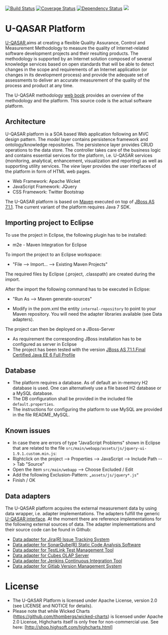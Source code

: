 [![Build Status](https://travis-ci.org/U-QASAR/u-qasar.platform.svg?branch=master)](https://travis-ci.org/U-QASAR/u-qasar.platform)
[![Coverage Status](https://coveralls.io/repos/U-QASAR/u-qasar.platform/badge.svg?branch=master&service=github)](https://coveralls.io/github/U-QASAR/u-qasar.platform?branch=master)
[![Dependency Status](https://www.versioneye.com/user/projects/57c84580968d6400336027bd/badge.svg?style=flat-square)](https://www.versioneye.com/user/projects/57c84580968d6400336027bd)
[![](https://badge.waffle.io/U-QASAR/u-qasar.platform.svg?label=ready&title=Ready)](http://waffle.io/U-QASAR/u-qasar.platform)

# U-QASAR Platform

[U-QASAR ](http://www.uqasar.eu) aims at creating a flexible Quality Assurance, Control and Measurement Methodology to measure the quality of Internet-related software development projects and their resulting products. The methodology is supported by an Internet solution composed of several knowledge services based on open standards that will be able to detect changes in the scope and requirements of an Internet application (or changes in its development process) and provide the adequate set of assessments to deliver an accurate measurement of the quality of the process and product at any time.

The U-QASAR methodology [web book](http://webbook.uqasar.eu/) provides an overview of the methodology and the platform. This source code is the actual software platform.


## Architecture

U-QASAR platform is a SOA based Web application following an MVC design pattern. The *model* layer contains persistence framework and ontology/knowledge repositories. The persistence layer provides CRUD operations to the data store. The controller takes care of the business logic and contains essential services for the platform, i.e. U-QASAR services (monitoring, analytical, enhancement, visualization and reporting) as well as supporting utility services. The *view* layer provides the user interfaces of the platform in form of HTML web pages.

* Web Framework: Apache Wicket
* JavaScript Framework: JQuery
* CSS Framework: Twitter Bootstrap

The U-QASAR platform is based on [Maven](http://maven.apache.org) executed on top of [JBoss AS 7.1.1](http://www.jboss.org/jbossas). The current variant of the platform requires Java 7 SDK.


## Importing project to Eclipse

To use the project in Eclipse, the following plugin has to be installed:

* m2e - Maven Integration for Eclipse

To import the project to an Eclipse workspace:

* "File --> Import... --> Existing Maven Projects"

The required files by Eclipse (.project, .classpath) are created during the import.

After the import the following command has to be executed in Eclipse:

* "Run As --> Maven generate-sources"

* Modify in the pom.xml the entity `internal-repository` to point to your Maven repository. You will need the adapter libraries available (see Data adapters).

The project can then be deployed on a JBoss-Server

* As requirement the corresponding JBoss installation has to be configured as server in Eclipse
* The project has been tested with the version [JBoss AS 7.1.1.Final Certified Java EE 6 Full Profile](http://www.jboss.org/jbossas/downloads/)


## Database

* The platform requires a database. As of default an in-memory H2 database is used.	One can alternatively use a file based H2 database or a MySQL database.
* The DB configuration shall be provided in the included file `default.properties`.
* The instructions for configuring the platform to use MySQL are provided in the file README_MySQL.


## Known issues

* In case there are errors of type "JavaScript Problems" shown in Eclipse that are related to the file `src/main/webapp/assets/js/jquery-ui-1.9.1.custom.min.js`:
* Rightclick on the project --> Properties --> JavaScript --> Include Path --> Tab "Source"
* Open the item `src/main/webapp` --> Choose Excluded / Edit
* Add the following Exclusion-Pattern: `„assets/js/jquery*.js“`
* Finish / OK


## Data adapters

The U-QASAR platform acquires the external measurement data by using data wrapper, i.e. adapter implementations. The adapters fulfill the generic [U-QASAR interface](https://github.com/IntrasoftInternational/uQasarAdapter). At the moment there are reference implementations for the following external sources of data. The adapter implementations and their source code can be found in Github:

* [Data adapter for Jira(R) Issue Tracking System](https://github.com/IntrasoftInternational/JiraAdapter)
* [Data adapter for SonarQube(R) Static Code Analysis Software](https://github.com/wenns/SonarAdapter)
* [Data adapter for TestLink Test Management Tool](https://github.com/MTPsqa/TestLinkAdapter)
* [Data adapter for Cubes OLAP Server](https://github.com/ManuDevelopia/CubesAdapter)
* [Data adapter for Jenkins Continuous Integration Tool](https://github.com/pialindqvist/JenkinsAdapter2/tree/jenkinskehitys)
* [Data adapter for Gitlab Version Management System](https://github.com/minzen/gladapter)


# License

* The U-QASAR Platform is licensed under Apache License, version 2.0 (see LICENSE and NOTICE for details).
* Please note that while Wicked Charts (https://github.com/thombergs/wicked-charts) is licensed under Apache 2.0 License, Highcharts itself is only free for non-commercial use. See here: [http://shop.highsoft.com/highcharts.html]
